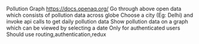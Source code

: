 Pollution Graph
https://docs.openaq.org/ 
Go through above open data which consists of pollution data across globe
Choose a city (Eg: Delhi) and invoke api calls to get daily pollution data
Show pollution data on a graph which can be viewed by selecting a date 
Only for authenticated users
Should use routing,authentication,redux
